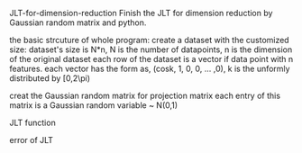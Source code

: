 JLT-for-dimension-reduction
Finish the JLT for dimension reduction by Gaussian random matrix and python.

the basic strcuture of whole program:
create a dataset with the customized size:
  dataset's size is N*n, N is the number of datapoints, n is the dimension of the original dataset
  each row of the dataset is a vector if data point with n features.
  each vector has the form as, (cosk, 1, 0, 0, ... ,0), k is the unformly distributed by [0,2\pi)
  
creat the Gaussian random matrix for projection matrix
each entry of this matrix is a Gaussian random variable ~ N(0,1)
  
JLT function

error of JLT
